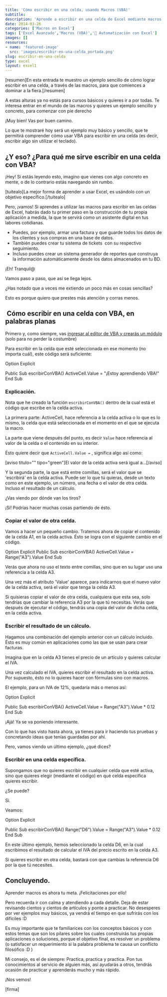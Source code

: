 ```yaml
---
title: 'Cómo escribir en una celda, usando Macros (VBA)'
subtitle: 
description: 'Aprende a escribir en una celda de Excel mediante macros (VBA). Domina esta habilidad básica para la automatización de hojas de trabajo.'
date: 2014-03-26
categories: ['Macros en Excel']
tags: ['Excel Avanzado','Macros (VBA)','🤖 Automatización con Excel']
images: []
resources: 
- name: 'featured-image'
  src: 'images/escribir-en-una-celda_portada.png'
slug: escribir-en-una-celda
type: excel
layout: excel1
---
```


\[resumen\]En esta entrada te muestro un ejemplo sencillo de cómo lograr escribir en una celda, a través de las macros, para que comiences a dominar a la fiera.\[/resumen\]

A estas alturas ya no estás para cursos básicos y quieres ir a por todas. Te interesa entrar en el mundo de las macros y quieres un ejemplo sencillo y concreto, para comenzar con pie derecho

¡Muy bien! Vas por buen camino.

Lo que te mostraré hoy será un ejemplo muy básico y sencillo, que te permitirá comprender cómo usar VBA para escribir en una celda (es decir, escribir algo sin utilizar el teclado).

## ¿Y eso? ¿Para qué me sirve escribir en una celda con VBA?

¡Hey! Si estás leyendo esto, imagino que vienes con algo concreto en mente, o de lo contrario estás navegando sin rumbo.

\[tuitealo\]La mejor forma de aprender a usar Excel, es usándolo con un objetivo específico.\[/tuitealo\]

Pero, ¡vamos! Si aprendes a utilizar las macros para escribir en las celdas de Excel, habrás dado tu primer paso en la construcción de tu propia aplicación a medida, la que te servirá como un asistente digital en tus labores cotidianas.

- Puedes, por ejemplo, armar una factura y que guarde todos los datos de los clientes y sus compras en una base de datos.
- También puedes crear tu sistema de tickets  con su respectivo seguimiento.
- Incluso puedes crear un sistema generador de reportes que construya la información automáticamente desde los datos almacenados en tu BD.

¡Eh! Tranquil@

Vamos paso a paso, que así se llega lejos.

¿Has notado que a veces me extiendo un poco más en cosas sencillas?

Esto es porque quiero que prestes más atención y corras menos.

##  Cómo escribir en una celda con VBA, en palabras planas

Primero y, como siempre, vas [ingresar al editor de VBA y crearás un módulo](http://raymundoycaza.com/como-insertar-un-modulo-en-excel/ "Insertar un módulo de VBA") (solo para no perder la costumbre)

Para escribir en la celda que esté seleccionada en ese momento (no importa cuál), este código será suficiente:

Option Explicit

Public Sub escribirConVBA()
    ActiveCell.Value \= "¡Estoy aprendiendo VBA!"
End Sub

### Explicación.

Nota que he creado la función `escribirConVBA()` dentro de la cual está el código que escribe en la celda activa.

La primera parte: ActiveCell, hace referencia a la celda activa o lo que es lo mismo, la celda que está seleccionada en el momento en el que se ejecuta la macro.

La parte que viene después del punto, es decir `Value` hace referencia al valor de la celda o el contenido en su interior.

Ésto quiere decir que `ActiveCell.Value =` , significa algo así como:

\[aviso titulo="" tipo="green"\]El valor de la celda activa será igual a...\[/aviso\]

Y la segunda parte, la que está entre comillas, será el valor que se 'escribirá' en la celda activa. Puede ser lo que tú quieras, desde un texto como en este ejemplo, un número, una fecha o el valor de otra celda. Incluso el resultado de un cálculo.

¿Vas viendo por dónde van los tiros?

¡Sí! Podrías hacer muchas cosas partiendo de ésto.

### Copiar el valor de otra celda.

Vamos a hacer un pequeño cambio. Tratemos ahora de copiar el contenido de la celda A1, en la celda activa. Ésto se logra con el siguiente cambio en el código.

Option Explicit
Public Sub escribirConVBA()
    ActiveCell.Value \= Range("A3").Value
End Sub

Verás que ahora no uso el texto entre comillas, sino que en su lugar uso una referencia a la celda A3.

Una vez más el atributo 'Value' aparece, para indicarnos que el nuevo valor de la celda activa, será el valor que tenga la celda A3.

Si quisieras copiar el valor de otra celda, cualquiera que esta sea, solo tendrías que cambiar la referencia A3 por la que tú necesitas. Verás que después de ejecutar el código, tendrás una copia del valor de dicha celda, en la celda activa.

### Escribir el resultado de un cálculo.

Hagamos una combinación del ejemplo anterior con un cálculo incluido. Ésto es muy común en aplicaciones como las que se usan para crear facturas.

Imagina que en la celda A3 tienes el precio de un artículo y quieres calcular el IVA.

Una vez calculado el IVA, quieres escribir el resultado en la celda activa. Por supuesto, ésto no lo quieres hacer con fórmulas sino con macros.

El ejemplo, para un IVA de 12%, quedaría más o menos así:

Option Explicit

Public Sub escribirConVBA()
    ActiveCell.Value \= Range("A3").Value \* 0.12
End Sub

¡Ajá! Ya se va poniendo interesante.

Con lo que has visto hasta ahora, ya tienes para ir haciendo tus pruebas y concretando ideas que tenías guardadas por ahí.

Pero, vamos viendo un último ejemplo, ¿qué dices?

### Escribir en una celda específica.

Supongamos que no quieres escribir en cualquier celda que esté activa, sino que quieres elegir (mediante el código) en qué celda específica quieres escribir.

¿Se puede?

Si.

Veamos:

Option Explicit

Public Sub escribirConVBA()
    Range("D6").Value \= Range("A3").Value \* 0.12
End Sub

En este último ejemplo, hemos seleccionado la celda D6, en la cual escribimos el resultado de calcular el IVA del precio escrito en la celda A3.

Si quieres escribir en otra celda, bastará con que cambias la referencia D6 por la que tú necesites.

## Concluyendo.

Aprender macros es ahora tu meta. ¡Felicitaciones por ello!

Pero recuerda ir con calma y atendiendo a cada detalle. Deja de estar revisando cientos y cientos de artículos y ponte a practicar. No desesperes por ver ejemplos muy básicos, ya vendrá el tiempo en que sufrirás con los difíciles :D

Es muy importante que te familiarices con los conceptos básicos y con estos temas que son los pilares sobre los cuales construirás tus propias aplicaciones o soluciones, porque el objetivo final, es resolver un problema (o satisfacer un requerimiento si la palabra problema te causa un conflicto filosófico :D )

Mi consejo, es el de siempre: Practica, practica y practica. Pon tus conocimientos al servicio de alguien más, así ayudarás a otros, tendrás ocasión de practicar y aprenderás mucho y más rápido.

¡Nos vemos!

\[firma\]
